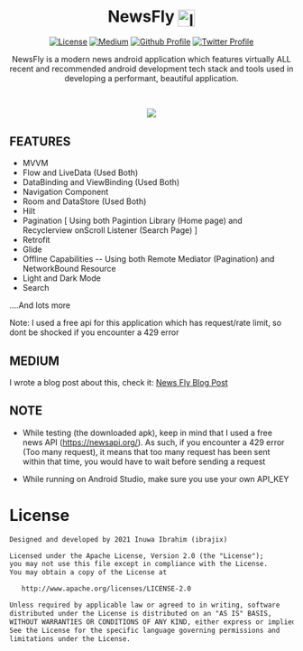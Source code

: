 <h1 align="center">NewsFly <img align="center" width ='30px' height='30px' src="https://svgshare.com/i/avc.svg" alt="logo"> </h1>

<p align="center">
  <a href="https://opensource.org/licenses/Apache-2.0"><img alt="License" src="https://img.shields.io/badge/License-Apache%202.0-blue.svg"/></a>
  <a href="https://ibrajix.medium.com/newsfly-%EF%B8%8F-a-modern-news-app-featuring-mvvm-navigation-component-flow-pagination-search-room-90e3970176b4"><img alt="Medium" src="https://skydoves.github.io/badges/Story-Medium.svg"/></a>
  <a href="https://github.com/ibrajix"><img alt="Github Profile" src="https://badges.aleen42.com/src/github.svg"/></a> 
  <a href="https://twitter.com/ibrajix"><img alt="Twitter Profile" src="https://badges.aleen42.com/src/twitter.svg"/></a> 
</p>

<p align="center">
  NewsFly is a modern news android application which features virtually ALL recent and recommended android development tech stack and tools used in developing a performant, beautiful application.
</p>

<br/>

<p align="center">
<img src ="https://user-images.githubusercontent.com/39574228/136565558-dce2cd27-1d8e-42a3-ad70-ca6ec7edc9ec.png">
</p>

## FEATURES

* MVVM
* Flow and LiveData (Used Both)
* DataBinding and ViewBinding (Used Both)
* Navigation Component
* Room and DataStore (Used Both)
* Hilt
* Pagination [ Using both Pagintion Library (Home page) and Recyclerview onScroll Listener (Search Page) ]
* Retrofit
* Glide
* Offline Capabilities -- Using both Remote Mediator (Pagination) and NetworkBound Resource 
* Light and Dark Mode
* Search

....And lots more 



Note: I used a free api for this application which has request/rate limit, so dont be shocked if you encounter a 429 error

## MEDIUM

I wrote a blog post about this, check it:
<a href="https://ibrajix.medium.com/newsfly-%EF%B8%8F-a-modern-news-app-featuring-mvvm-navigation-component-flow-pagination-search-room-90e3970176b4">News Fly Blog Post</a>

## NOTE

- While testing (the downloaded apk), keep in mind that I used a free news API (https://newsapi.org/). As such, if you encounter a 429 error (Too many request), it means that too many request has been sent within that time, you would have to wait before sending a request

- While running on Android Studio, make sure you use your own API_KEY

# License

```xml
Designed and developed by 2021 Inuwa Ibrahim (ibrajix)

Licensed under the Apache License, Version 2.0 (the "License");
you may not use this file except in compliance with the License.
You may obtain a copy of the License at

   http://www.apache.org/licenses/LICENSE-2.0

Unless required by applicable law or agreed to in writing, software
distributed under the License is distributed on an "AS IS" BASIS,
WITHOUT WARRANTIES OR CONDITIONS OF ANY KIND, either express or implied.
See the License for the specific language governing permissions and
limitations under the License.
```
